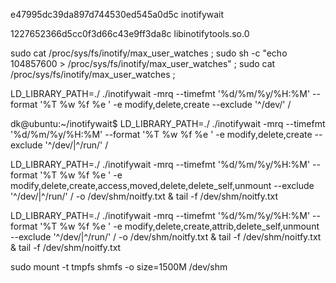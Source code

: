 e47995dc39da897d744530ed545a0d5c  inotifywait




1227652366d5cc0f3d66c43e9ff3da8c  libinotifytools.so.0



sudo cat    /proc/sys/fs/inotify/max_user_watches  ;
sudo sh -c  "echo 104857600  >  /proc/sys/fs/inotify/max_user_watches"  ;
sudo  cat    /proc/sys/fs/inotify/max_user_watches  ;

LD_LIBRARY_PATH=./ ./inotifywait  -mrq --timefmt '%d/%m/%y/%H:%M' --format '%T %w %f  %e ' -e modify,delete,create  --exclude '^/dev/'   /



dk@ubuntu:~/inotifywait$ LD_LIBRARY_PATH=./ ./inotifywait  -mrq --timefmt '%d/%m/%y/%H:%M' --format '%T %w %f  %e ' -e modify,delete,create  --exclude '^/dev/|^/run/'   /



LD_LIBRARY_PATH=./ ./inotifywait  -mrq --timefmt '%d/%m/%y/%H:%M' --format '%T %w %f  %e ' -e modify,delete,create,access,moved,delete,delete_self,unmount  --exclude '^/dev/|^/run/'   /   -o /dev/shm/noitfy.txt &  tail -f /dev/shm/noitfy.txt


LD_LIBRARY_PATH=./ ./inotifywait  -mrq --timefmt '%d/%m/%y/%H:%M' --format '%T %w %f  %e ' -e modify,delete,create,attrib,delete_self,unmount  --exclude '^/dev/|^/run/'   /   -o /dev/shm/noitfy.txt &  tail -f /dev/shm/noitfy.txt & tail -f /dev/shm/noitfy.txt





sudo mount -t tmpfs shmfs -o size=1500M /dev/shm




